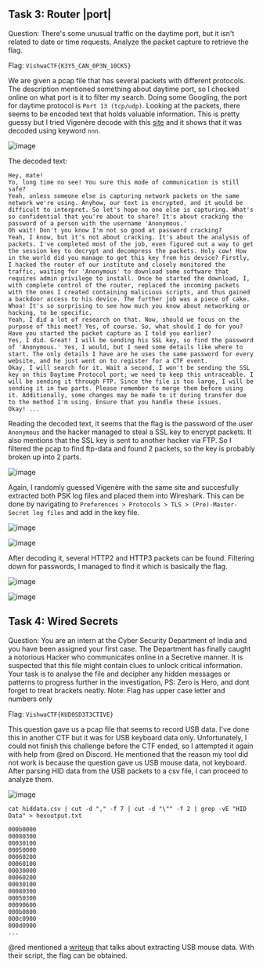 ## Task 3: Router |port|
Question: There's some unusual traffic on the daytime port, but it isn't related to date or time requests. Analyze the packet capture to retrieve the flag.

Flag: `VishwaCTF{K3Y5_CAN_0P3N_10CK5}`

We are given a pcap file that has several packets with different protocols. The description mentioned something about daytime port, so I checked online on what port is it to filter my search. Doing some Googling, the port for daytime protocol is `Port 13 (tcp/udp)`. Looking at the packets, there seems to be encoded text that holds valuable information. This is pretty guessy but I tried Vigenère decode with this [site](https://www.guballa.de/vigenere-solver) and it shows that it was decoded using keyword `nnn`.

![image](https://github.com/warlocksmurf/onlinectf-writeups/assets/121353711/67c09a9a-6f6f-4c64-9ad6-499abc3937be)

The decoded text:
```
Hey, mate!
Yo, long time no see! You sure this mode of communication is still safe?
Yeah, unless someone else is capturing network packets on the same network we're using. Anyhow, our text is encrypted, and it would be difficult to interpret. So let's hope no one else is capturing. What's so confidential that you're about to share? It's about cracking the password of a person with the username 'Anonymous.'
Oh wait! Don't you know I'm not so good at password cracking?
Yeah, I know, but it's not about cracking. It's about the analysis of packets. I've completed most of the job, even figured out a way to get the session key to decrypt and decompress the packets. Holy cow! How in the world did you manage to get this key from his device? Firstly, I hacked the router of our institute and closely monitored the traffic, waiting for 'Anonymous' to download some software that requires admin privilege to install. Once he started the download, I, with complete control of the router, replaced the incoming packets with the ones I created containing malicious scripts, and thus gained a backdoor access to his device. The further job was a piece of cake.
Whoa! It's so surprising to see how much you know about networking or hacking, to be specific.
Yeah, I did a lot of research on that. Now, should we focus on the purpose of this meet? Yes, of course. So, what should I do for you?
Have you started the packet capture as I told you earlier?
Yes, I did. Great! I will be sending his SSL key, so find the password of 'Anonymous.' Yes, I would, but I need some details like where to start. The only details I have are he uses the same password for every website, and he just went on to register for a CTF event.
Okay, I will search for it. Wait a second, I won't be sending the SSL key on this Daytime Protocol port; we need to keep this untraceable. I will be sending it through FTP. Since the file is too large, I will be sending it in two parts. Please remember to merge them before using it. Additionally, some changes may be made to it during transfer due to the method I'm using. Ensure that you handle these issues.
Okay! ...
```

Reading the decoded text, it seems that the flag is the password of the user `Anonymous` and the hacker managed to steal a SSL key to encrypt packets. It also mentions that the SSL key is sent to another hacker via FTP. So I filtered the pcap to find ftp-data and found 2 packets, so the key is probably broken up into 2 parts.

![image](https://github.com/warlocksmurf/onlinectf-writeups/assets/121353711/f684a1a6-e4f0-4a77-95b4-6ca3c1b6c351)

Again, I randomly guessed Vigenère with the same site and succesfully extracted both PSK log files and placed them into Wireshark. This can be done by navigating to `Preferences > Protocols > TLS > (Pre)-Master-Secret log files` and add in the key file.

![image](https://github.com/warlocksmurf/onlinectf-writeups/assets/121353711/6f597263-e4e2-4582-8645-e25d13baa080)

![image](https://github.com/warlocksmurf/onlinectf-writeups/assets/121353711/2720f354-161c-4a82-8c7f-98320c98e845)

After decoding it, several HTTP2 and HTTP3 packets can be found. Filtering down for passwords, I managed to find it which is basically the flag.

![image](https://github.com/warlocksmurf/onlinectf-writeups/assets/121353711/e9703380-4f54-4208-8bf4-cd1dfeadcc34)

![image](https://github.com/warlocksmurf/onlinectf-writeups/assets/121353711/0f686fef-22d2-4769-94b4-cebe8f9a43a4)

## Task 4: Wired Secrets
Question: You are an intern at the Cyber Security Department of India and you have been assigned your first case. The Department has finally caught a notorious Hacker who communicates online in a Secretive manner. It is suspected that this file might contain clues to unlock critical information. Your task is to analyse the file and decipher any hidden messages or patterns to progress further in the investigation, PS: Zero is Hero, and dont forget to treat brackets neatly. Note: Flag has upper case letter and numbers only

Flag: `VishwaCTF{KUD0SD3T3CTIVE}`

This question gave us a pcap file that seems to record USB data. I've done this in another CTF but it was for USB keyboard data only. Unfortunately, I could not finish this challenge before the CTF ended, so I attempted it again with help from @red on Discord. He mentioned that the reason my tool did not work is because the question gave us USB mouse data, not keyboard. After parsing HID data from the USB packets to a csv file, I can proceed to analyze them.

![image](https://github.com/warlocksmurf/onlinectf-writeups/assets/121353711/20686e3e-70c7-4a27-8d6a-837da801de04)

```
cat hiddata.csv | cut -d "," -f 7 | cut -d "\"" -f 2 | grep -vE "HID Data" > hexoutput.txt

000b0000
00080300
00030100
00050000
00060200
00060100
00030000
00060200
00030100
00080300
00050300
00090600
000b0800
000c0900
000d0900
...
```

@red mentioned a [writeup](https://github.com/sourcekris/ctf-solutions/blob/master/forensics/google16-for2/README.md) that talks about extracting USB mouse data. With their script, the flag can be obtained.

```
```
